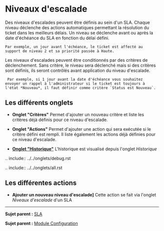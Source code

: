 Niveaux d'escalade
==================

Des niveaux d'escalades peuvent être définis au sein d'un SLA. Chaque niveau déclenche des actions automatiques permettant la résolution du ticket dans les meilleurs délais. Un niveau se déclenche avant ou après la date d'échéance du SLA en fonction du délai défini. 

    Par exemple, un jour avant l'échéance, le ticket est affecté au support de niveau 2 et sa priorité passée à Haute.

Les niveaux d'escalades peuvent être conditionnés par des critères de déclenchement. Sans critère, le niveau sera déclenché mais si des critères sont définis, ils seront contrôlés avant application du niveau d'escalade. 

     Par exemple, si 1 jour avant la date d'échéance vous souhaitez envoyer un rappel à l'administrateur si le ticket est toujours à l'état *Nouveau*, il faut définir comme critère `Status est Nouveau`.


Les différents onglets
----------------------

-   **Onglet "Critères"**
    Permet d'ajouter un nouveau critère et liste les critères déjà définis pour ce niveau d'escalade.

-   **Onglet "Actions"**
    Permet d'ajouter une action qui sera exécutée si le critère défini est rempli.
    Il liste également les actions déjà définies pour ce niveau d'escalade.

-   **[Onglet "Historique"](Les_différents_onglets/Onglet_Historique.md)**
     L'historique est visualisé depuis l'onglet *Historique*

.. include:: ../../onglets/debug.rst

.. include:: ../../onglets/all.rst

Les différentes actions
-----------------------
-   **Ajouter un nouveau niveau d'escalade]**
    Cette action se fait via l'onglet *Niveaux d'escalade* d'un SLA

------
**Sujet parent :** [SLA](08_Module_Configuration/05_Sla/01_Sla.md "Gérer les SLA")

**Sujet parent :** [Module Configuration](08_Module_Configuration/01_Module_Configuration.md "Module Configuration de GLPI")
